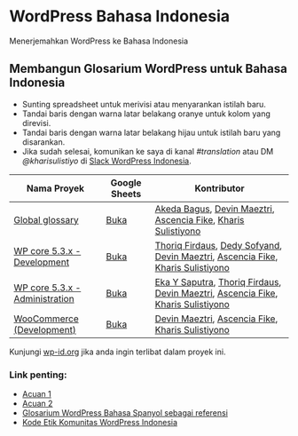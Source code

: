 # WordPress Bahasa Indonesia
Menerjemahkan WordPress ke Bahasa Indonesia

## Membangun Glosarium WordPress untuk Bahasa Indonesia

* Sunting spreadsheet untuk merivisi atau menyarankan istilah baru.
* Tandai baris dengan warna latar belakang oranye untuk kolom yang direvisi.
* Tandai baris dengan warna latar belakang hijau untuk istilah baru yang disarankan.
* Jika sudah selesai, komunikan ke saya di kanal _#translation_ atau DM _@kharisulistiyo_ di [Slack WordPress Indonesia](https://chat.wp-id.org). 

| Nama Proyek | Google Sheets | Kontributor |
| ------------- | ------------- | ------------- |
| [Global glossary](https://translate.wordpress.org/locale/id/default/glossary/)  | [Buka](https://docs.google.com/spreadsheets/d/1RPLlfcoOwJkXSUTtAo7g00-hyP7tznl935lQJwA9ME0/edit?usp=sharing)  | [Akeda Bagus](https://profiles.wordpress.org/akeda/),  [Devin Maeztri](https://devinmaeztri.com/), [Ascencia Fike](http://ascenciafike.com/), [Kharis Sulistiyono](https://kharis.risbl.co/) |
| [WP core 5.3.x - Development](https://translate.wordpress.org/projects/wp/dev/id/default/glossary/) | [Buka](https://docs.google.com/spreadsheets/d/1lP1HmdoKFG0_tpc6anhjbx78Lo-AA_6WcFVjmr_nk9g/edit?usp=sharing) | [Thoriq Firdaus](https://profiles.wordpress.org/tfirdaus/), [Dedy Sofyand](https://profiles.wordpress.org/sofyand/), [Devin Maeztri](https://devinmaeztri.com/), [Ascencia Fike](http://ascenciafike.com/), [Kharis Sulistiyono](https://kharis.risbl.co/) |
| [WP core 5.3.x - Administration](https://translate.wordpress.org/projects/wp/dev/admin/id/default/glossary/)  | [Buka](https://docs.google.com/spreadsheets/d/1lsZrwaLNcR8t5EteppYVvWzlYEw0rxJf-0C3AWRyuTE/edit?usp=sharing)  | [Eka Y Saputra](https://profiles.wordpress.org/ekajogja/), [Thoriq Firdaus](https://profiles.wordpress.org/tfirdaus/), [Devin Maeztri](https://devinmaeztri.com/), [Ascencia Fike](http://ascenciafike.com/), [Kharis Sulistiyono](https://kharis.risbl.co/) |
| [WooCommerce (Development)](https://translate.wordpress.org/projects/wp-plugins/woocommerce/dev/id/default/glossary/) | [Buka](https://docs.google.com/spreadsheets/d/19MVPnSPCopndQGh_1t3YCqIuQ5-hCWyd_8NNBj19yHQ/edit?usp=sharing) | [Devin Maeztri](https://devinmaeztri.com/), [Ascencia Fike](http://ascenciafike.com/), [Kharis Sulistiyono](https://kharis.risbl.co/) |

Kunjungi [wp-id.org](https://wp-id.org/category/terjemahan/) jika anda ingin terlibat dalam proyek ini. 

### Link penting: 

* [Acuan 1](https://docs.google.com/spreadsheets/d/1-Coz3zEHpPwsgcW0ZTe5SFeYqnMrPU6WxB2DyYD_HHg/edit#gid=0)
* [Acuan 2](https://docs.google.com/spreadsheets/d/1skiERLuSCepfWRkAS4sLa9PlddsjD6rhOxD4Ibob_DI/edit#gid=1322823941)
* [Glosarium WordPress Bahasa Spanyol sebagai referensi](https://translate.wordpress.org/locale/es/default/glossary/)
* [Kode Etik Komunitas WordPress Indonesia](https://wp-id.org/kode-etik-komunitas-wordpress-indonesia/)

